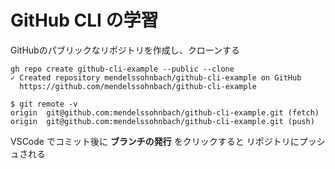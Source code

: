 # GitHub CLI の学習

GitHubのパブリックなリポジトリを作成し、クローンする

```terminal
gh repo create github-cli-example --public --clone
✓ Created repository mendelssohnbach/github-cli-example on GitHub
  https://github.com/mendelssohnbach/github-cli-example

$ git remote -v
origin	git@github.com:mendelssohnbach/github-cli-example.git (fetch)
origin	git@github.com:mendelssohnbach/github-cli-example.git (push)
```

VSCode でコミット後に **ブランチの発行** をクリックすると リポジトリにプッシュされる

